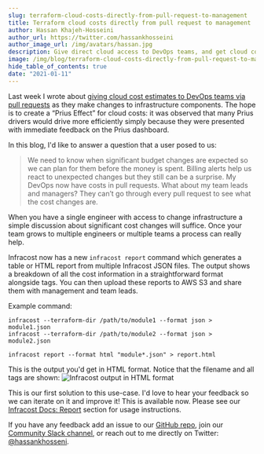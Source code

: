 ```yaml
---
slug: terraform-cloud-costs-directly-from-pull-request-to-management
title: Terraform cloud costs directly from pull request to management
author: Hassan Khajeh-Hosseini
author_url: https://twitter.com/hassankhosseini
author_image_url: /img/avatars/hassan.jpg
description: Give direct cloud access to DevOps teams, and get cloud cost estimates to the team leads and management.
image: /img/blog/terraform-cloud-costs-directly-from-pull-request-to-management/infracost_html_output.png
hide_table_of_contents: true
date: "2021-01-11"
---
```


Last week I wrote about [giving cloud cost estimates to DevOps teams via pull requests](/blog/the-prius-effect-for-cloud-costs) as they make changes to infrastructure components. The hope is to create a “Prius Effect” for cloud costs:  it was observed that many Prius drivers would drive more efficiently simply because they were presented with immediate feedback on the Prius dashboard.

In this blog, I'd like to answer a question that a user posed to us:
>We need to know when significant budget changes are expected so we can plan for them before the money is spent. Billing alerts help us react to unexpected changes but they still can be a surprise. My DevOps now have costs in pull requests. What about my team leads and managers? They can’t go through every pull request to see what the cost changes are.

When you have a single engineer with access to change infrastructure a simple discussion about significant cost changes will suffice. Once your team grows to multiple engineers or multiple teams a process can really help.

Infracost now has a new `infracost report` command which generates a table or HTML report from multiple Infracost JSON files. The output shows a breakdown of all the cost information in a straightforward format alongside tags. You can then upload these reports to AWS S3 and share them with management and team leads.

Example command:
```
infracost --terraform-dir /path/to/module1 --format json > module1.json
infracost --terraform-dir /path/to/module2 --format json > module2.json

infracost report --format html "module*.json" > report.html
```

This is the output you'd get in HTML format. Notice that the filename and all tags are shown:
![Infracost output in HTML format](/img/blog/terraform-cloud-costs-directly-from-pull-request-to-management/infracost_html_output.png)


This is our first solution to this use-case. I'd love to hear your feedback so we can iterate on it and improve it! This is available now. Please see our [Infracost Docs: Report](/docs/#report) section for usage instructions.

If you have any feedback add an issue to our [GitHub repo](https://github.com/infracost/infracost), join our [Community Slack channel](https://www.infracost.io/community-chat), or reach out to me directly on Twitter: [@hassankhosseni](https://twitter.com/hassankhosseini).
